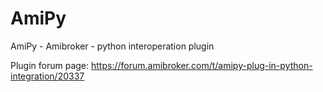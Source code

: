 # AmiPy
AmiPy - Amibroker - python interoperation plugin

Plugin forum page: https://forum.amibroker.com/t/amipy-plug-in-python-integration/20337
